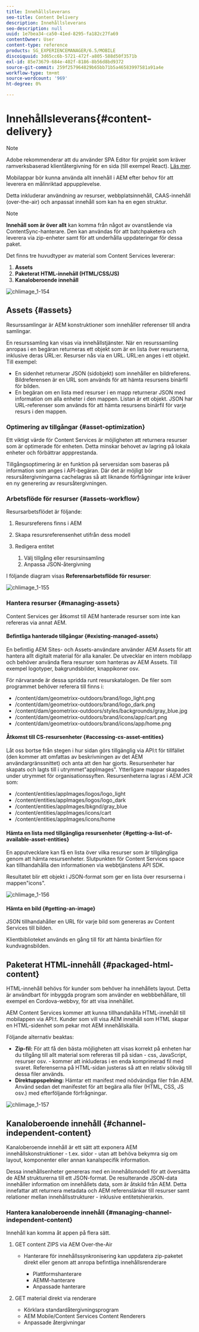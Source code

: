 ```yaml
---
title: Innehållsleverans
seo-title: Content Delivery
description: Innehållsleverans
seo-description: null
uuid: 1e7bea34-ca50-41ed-8295-fa182c27fa69
contentOwner: User
content-type: reference
products: SG_EXPERIENCEMANAGER/6.5/MOBILE
discoiquuid: 3d65cc6b-5721-472f-a805-588d50f3571b
exl-id: 85e73679-684e-402f-8186-8b56d8bd9372
source-git-commit: 259f257964829b65bb71b5a46583997581a91a4e
workflow-type: tm+mt
source-wordcount: '969'
ht-degree: 0%

---
```


# Innehållsleverans{#content-delivery}

>[!NOTE]
>
>Adobe rekommenderar att du använder SPA Editor för projekt som kräver ramverksbaserad klientåtergivning för en sida (till exempel React). [Läs mer](/help/sites-developing/spa-overview.md).

Mobilappar bör kunna använda allt innehåll i AEM efter behov för att leverera en målinriktad appupplevelse.

Detta inkluderar användning av resurser, webbplatsinnehåll, CAAS-innehåll (over-the-air) och anpassat innehåll som kan ha en egen struktur.

>[!NOTE]
>
>**Innehåll som är över allt** kan komma från något av ovanstående via ContentSync-hanterare. Den kan användas för att batchpaketera och leverera via zip-enheter samt för att underhålla uppdateringar för dessa paket.

Det finns tre huvudtyper av material som Content Services levererar:

1. **Assets**
1. **Paketerat HTML-innehåll (HTML/CSS/JS)**
1. **Kanaloberoende innehåll**

![chlimage_1-154](assets/chlimage_1-154.png)

## Assets {#assets}

Resurssamlingar är AEM konstruktioner som innehåller referenser till andra samlingar.

En resurssamling kan visas via innehållstjänster. När en resurssamling anropas i en begäran returneras ett objekt som är en lista över resurserna, inklusive deras URL:er. Resurser nås via en URL. URL:en anges i ett objekt. Till exempel:

* En sidenhet returnerar JSON (sidobjekt) som innehåller en bildreferens. Bildreferensen är en URL som används för att hämta resursens binärfil för bilden.
* En begäran om en lista med resurser i en mapp returnerar JSON med information om alla enheter i den mappen. Listan är ett objekt. JSON har URL-referenser som används för att hämta resursens binärfil för varje resurs i den mappen.

### Optimering av tillgångar {#asset-optimization}

Ett viktigt värde för Content Services är möjligheten att returnera resurser som är optimerade för enheten. Detta minskar behovet av lagring på lokala enheter och förbättrar appprestanda.

Tillgångsoptimering är en funktion på serversidan som baseras på information som anges i API-begäran. Där det är möjligt bör resursåtergivningarna cachelagras så att liknande förfrågningar inte kräver en ny generering av resursåtergivningen.

### Arbetsflöde för resurser {#assets-workflow}

Resursarbetsflödet är följande:

1. Resursreferens finns i AEM
1. Skapa resursreferensenhet utifrån dess modell
1. Redigera entitet

   1. Välj tillgång eller resursinsamling
   1. Anpassa JSON-återgivning

I följande diagram visas **Referensarbetsflöde för resurser**:

![chlimage_1-155](assets/chlimage_1-155.png)

### Hantera resurser {#managing-assets}

Content Services ger åtkomst till AEM hanterade resurser som inte kan refereras via annat AEM.

#### Befintliga hanterade tillgångar {#existing-managed-assets}

En befintlig AEM Sites- och Assets-användare använder AEM Assets för att hantera allt digitalt material för alla kanaler. De utvecklar en intern mobilapp och behöver använda flera resurser som hanteras av AEM Assets. Till exempel logotyper, bakgrundsbilder, knappikoner osv.

För närvarande är dessa spridda runt resurskatalogen. De filer som programmet behöver referera till finns i:

* /content/dam/geometrixx-outdoors/brand/logo_light.png
* /content/dam/geometrixx-outdoors/brand/logo_dark.png
* /content/dam/geometrixx-outdoors/styles/backgrounds/gray_blue.jpg
* /content/dam/geometrixx-outdoors/brand/icons/app/cart.png
* /content/dam/geometrixx-outdoors/brand/icons/app/home.png

#### Åtkomst till CS-resursenheter {#accessing-cs-asset-entities}

Låt oss bortse från stegen i hur sidan görs tillgänglig via API:t för tillfället (den kommer att omfattas av beskrivningen av det AEM användargränssnittet) och anta att den har gjorts. Resursenheter har skapats och lagts till i utrymmet&quot;appImages&quot;. Ytterligare mappar skapades under utrymmet för organisationssyften. Resursenheterna lagras i AEM JCR som:

* /content/entities/appImages/logos/logo_light
* /content/entities/appImages/logos/logo_dark
* /content/entities/appImages/bkgnd/gray_blue
* /content/entities/appImages/icons/cart
* /content/entities/appImages/icons/home

#### Hämta en lista med tillgängliga resursenheter {#getting-a-list-of-available-asset-entities}

En apputvecklare kan få en lista över vilka resurser som är tillgängliga genom att hämta resursenheter. Slutpunkten för Content Services space kan tillhandahålla den informationen via webbtjänstens API SDK.

Resultatet blir ett objekt i JSON-format som ger en lista över resurserna i mappen&quot;icons&quot;.

![chlimage_1-156](assets/chlimage_1-156.png)

#### Hämta en bild {#getting-an-image}

JSON tillhandahåller en URL för varje bild som genereras av Content Services till bilden.

Klientbiblioteket används en gång till för att hämta binärfilen för kundvagnsbilden.

## Paketerat HTML-innehåll {#packaged-html-content}

HTML-innehåll behövs för kunder som behöver ha innehållets layout. Detta är användbart för inbyggda program som använder en webbbehållare, till exempel en Cordova-webbvy, för att visa innehållet.

AEM Content Services kommer att kunna tillhandahålla HTML-innehåll till mobilappen via API:t. Kunder som vill visa AEM innehåll som HTML skapar en HTML-sidenhet som pekar mot AEM innehållskälla.

Följande alternativ beaktas:

* **Zip-fil:** För att få den bästa möjligheten att visas korrekt på enheten har du tillgång till allt material som refereras till på sidan - css, JavaScript, resurser osv. - kommer att inkluderas i en enda komprimerad fil med svaret. Referenserna på HTML-sidan justeras så att en relativ sökväg till dessa filer används.
* **Direktuppspelning:** Hämtar ett manifest med nödvändiga filer från AEM. Använd sedan det manifestet för att begära alla filer (HTML, CSS, JS osv.) med efterföljande förfrågningar.

![chlimage_1-157](assets/chlimage_1-157.png)

## Kanaloberoende innehåll {#channel-independent-content}

Kanaloberoende innehåll är ett sätt att exponera AEM innehållskonstruktioner - t.ex. sidor - utan att behöva bekymra sig om layout, komponenter eller annan kanalspecifik information.

Dessa innehållsenheter genereras med en innehållsmodell för att översätta de AEM strukturerna till ett JSON-format. De resulterande JSON-data innehåller information om innehållets data, som är åtskild från AEM. Detta innefattar att returnera metadata och AEM referenslänkar till resurser samt relationer mellan innehållsstrukturer - inklusive entitetshierarkin.

### Hantera kanaloberoende innehåll {#managing-channel-independent-content}

Innehåll kan komma åt appen på flera sätt.

1. GET content ZIPS via AEM Over-the-Air

   * Hanterare för innehållssynkronisering kan uppdatera zip-paketet direkt eller genom att anropa befintliga innehållsrenderare

      * Plattformshanterare
      * AEMM-hanterare
      * Anpassade hanterare

1. GET material direkt via renderare

   * Körklara standardåtergivningsprogram
   * AEM Mobile/Content Services Content Renderers
   * Anpassade återgivningar
